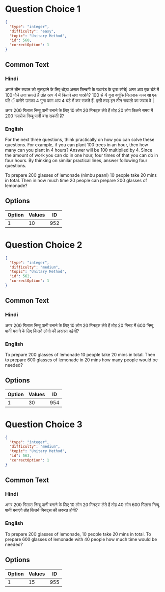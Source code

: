 
# Question Choice 1
```json
{
  "type": "integer",
  "difficulty": "easy",
  "topic": "Unitary Method",
  "id": 560,
  "correctOption": 1
}
```

## Common Text

### Hindi
अगले तीन सवाल को सुलझाने के लिए थोड़ा असल ज़िन्दगी के उधारंड के द्वारा सोचे| अगर आप एक घंटे मैं 100 पौधे लगा सकते है तोह आप 4 में कितने लगा पाओगे? 100 से 4 गुना क्यूंकि जितनाक काम आ एक घंटे ें करोगे उसका 4  गुना काम आप 4 घंटे मैं कर सकते हैं. इसी तरह इन तीन सवालो का जवाब दें | 

अगर 200 गिलास निम्बू पानी बनाने के लिए 
10 लोग 20 मिनट्स लेते हैं 
तोह 20 लोग कितने समय मैं 
200 ग्लासेज निम्बू पानी बना सकती हैं?


### English
For the next three questions, think practically on how you can solve these questions. For example, if you can plant 100 trees in an hour, then how many can you plant in 4 hours? Answer will be 100 multiplied by 4. Since the amount of work you can do in one hour, four times of that you can do in four hours. By thinking on similar practical lines, answer following four questions.

To prepare 200 glasses of lemonade (nimbu paani)
10 people take 20 mins in total.
Then in how much time 20 people
can prepare 200 glasses of lemonade?


## Options
| Option | Values | ID |
|:---|:---|:---:|
| 1 | 10 | 952 |

# Question Choice 2
```json
{
  "type": "integer",
  "difficulty": "medium",
  "topic": "Unitary Method",
  "id": 562,
  "correctOption": 1
}
```

## Common Text

### Hindi
अगर 200 गिलास निम्बू पानी बनाने के लिए 
10 लोग 20 मिनट्स लेते हैं 
तोह 20 मिनट मैं 600 निम्बू पानी बनाने के लिए कितने लोगो की ज़रूरत पड़ेगी?          


### English
To prepare 200 glasses of lemonade
10 people take 20 mins in total.
Then to prepare 600 glasses of lemonade in 20 
mins how many people would be needed?


## Options
| Option | Values | ID |
|:---|:---|:---:|
| 1 | 30 | 954 |

# Question Choice 3
```json
{
  "type": "integer",
  "difficulty": "medium",
  "topic": "Unitary Method",
  "id": 563,
  "correctOption": 1
}
```

## Common Text

### Hindi
 अगर 200 गिलास निम्बू पानी बनाने के लिए 
10 लोग 20 मिनट्स लेते हैं 
तोह 40 लोग 600  गिलास निम्बू पानी बनाएंगे तोह 
कितने मिनट्स की ज़रुरत होगी?   


### English
To prepare 200 glasses of lemonade,
10 people take 20 mins in total.
To prepare 600 glasses of 
lemonade with 40 people
how much time would be needed?


## Options
| Option | Values | ID |
|:---|:---|:---:|
| 1 | 15 | 955 |
